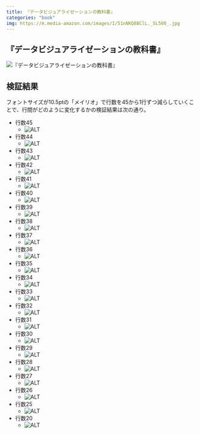 ```yaml
---
title: 『データビジュアライゼーションの教科書』
categories: "book"
img: https://m.media-amazon.com/images/I/51nNKQ8BClL._SL500_.jpg
---
```



## 『データビジュアライゼーションの教科書』

![『データビジュアライゼーションの教科書』](/9784798053486.jpg "?size=774x1000&hero=1")


## 検証結果

フォントサイズが10.5ptの「メイリオ」で行数を45から1行ずつ減らしていくことで、行間がどのように変化するかの検証結果は次の通り。

- 行数45
	- ![ALT](https://res.cloudinary.com/meganii/image/upload/v1673526915/vwcjqzgdzmotql9uz066.png "=660x134")
- 行数44
	- ![ALT](https://res.cloudinary.com/meganii/image/upload/v1673526903/mt6jhmqbqmnagy9hsgec.png "=660x139")
- 行数43
	- ![ALT](https://res.cloudinary.com/meganii/image/upload/v1673526864/g45fb2b1e7cr6kzhbgkz.png "=644x133")
- 行数42
	- ![ALT](https://res.cloudinary.com/meganii/image/upload/v1673526837/zcp0fzlqon70evyesnvc.png "=658x137")
- 行数41
	- ![ALT](https://res.cloudinary.com/meganii/image/upload/v1673526814/joezjrnaqd2hfor0qwot.png "=657x137")
- 行数40
	- ![ALT](https://res.cloudinary.com/meganii/image/upload/v1673526792/w6t1gifrvxr5fzsmywr4.png "=655x139")
- 行数39
	- ![ALT](https://res.cloudinary.com/meganii/image/upload/v1673526768/hcci14jhy3n9lm9velab.png "=660x155")
- 行数38
	- ![ALT](https://res.cloudinary.com/meganii/image/upload/v1673526748/xvhxhonf4pxxfkuglecm.png "=654x149")
- 行数37
	- ![ALT](https://res.cloudinary.com/meganii/image/upload/v1673526725/lnq7nbeurmy2emc9zpsg.png "=650x156")
- 行数36
	- ![ALT](https://res.cloudinary.com/meganii/image/upload/v1673526393/goubphioetqqybzqdnrm.png "=665x159")
- 行数35
	- ![ALT](https://res.cloudinary.com/meganii/image/upload/v1673526670/fxmphafmguxcr4bmdifm.png "=682x171")
- 行数34
	- ![ALT](https://res.cloudinary.com/meganii/image/upload/v1673526637/yrrznd3mrqybxapsuzah.png "=652x161")
- 行数33
	- ![ALT](https://res.cloudinary.com/meganii/image/upload/v1673526589/vwm2dgzpy0tqo154xnjg.png "=650x163")
- 行数32
	- ![ALT](https://res.cloudinary.com/meganii/image/upload/v1673526560/eiubjevc2lvwu8wujbcf.png "=657x101")
- 行数31
	- ![ALT](https://res.cloudinary.com/meganii/image/upload/v1673526530/s0r1n0ujikeczsbwh2mn.png "=648x104")
- 行数30
	- ![ALT](https://res.cloudinary.com/meganii/image/upload/v1673526499/asvvva1oiypdzm8lazsd.png "=659x110")
- 行数29
	- ![ALT](https://res.cloudinary.com/meganii/image/upload/v1673526950/m2u9ada1ya6ee1c9kho7.png "=648x102")
- 行数28
	- ![ALT](https://res.cloudinary.com/meganii/image/upload/v1673526974/okqbxc09lwjdenglgre6.png "=645x104")
- 行数27
	- ![ALT](https://res.cloudinary.com/meganii/image/upload/v1673526999/znlidhetdgk1kinfirva.png "=650x104")
- 行数26
	- ![ALT](https://res.cloudinary.com/meganii/image/upload/v1673527023/r6lctxctduev4eu025om.png "=652x111")
- 行数25
	- ![ALT](https://res.cloudinary.com/meganii/image/upload/v1673527049/p7i6npnmsnsqz2is6szo.png "=645x111")
- 行数20
	- ![ALT](https://res.cloudinary.com/meganii/image/upload/v1673527095/jxpxukpr8duabz8rivma.png "=664x152")